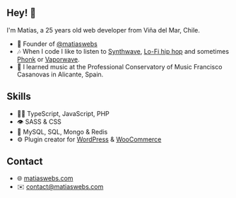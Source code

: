 ## Hey! 👋
I'm Matías, a 25 years old web developer from Viña del Mar, Chile.

- 🧭 Founder of [@matiaswebs](https://github.com/matiaswebs)
- 🎶 When I code I like to listen to [Synthwave](https://www.youtube.com/watch?v=wOMwO5T3yT4&list=PLWhyUtkg1zRj-yH_Z_VDNqldAwyOcsL0h), [Lo-Fi hip hop](https://www.youtube.com/watch?v=ZfkCYAI6MRU&list=PLWhyUtkg1zRj-yH_Z_VDNqldAwyOcsL0h) and sometimes [Phonk](https://soundcloud.com/rogerbeats/sicarios) or [Vaporwave](https://www.youtube.com/watch?v=_4gl-FX2RvI&list=PLWhyUtkg1zRjzCzsNU5DsQhjBur51-rQe).
- 🎷 I learned music at the Professional Conservatory of Music Francisco Casanovas in Alicante, Spain.

## Skills
- 👨‍💻 TypeScript, JavaScript, PHP
- 👁️ SASS & CSS
- 💽 MySQL, SQL, Mongo & Redis
- ⚙️ Plugin creator for [WordPress](https://github.com/WordPress) & [WooCommerce](https://github.com/WooCommerce)


## Contact
- 🌐 [matiaswebs.com](https://matiaswebs.com/)
- ✉️ [contact@matiaswebs.com](mailto:contact@matiaswebs.com)
